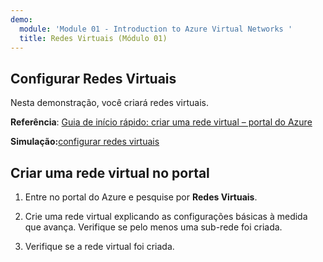 ```yaml
---
demo:
  module: 'Module 01 - Introduction to Azure Virtual Networks '
  title: Redes Virtuais (Módulo 01)
---
```

## Configurar Redes Virtuais

Nesta demonstração, você criará redes virtuais.

**Referência**: [Guia de início rápido: criar uma rede virtual – portal do Azure](https://docs.microsoft.com/azure/virtual-network/quick-create-portal)

**Simulação:**[configurar redes virtuais](https://mslabs.cloudguides.com/guides/AZ-700%20Lab%20Simulation%20-%20Design%20and%20implement%20a%20virtual%20network%20in%20Azure)

## Criar uma rede virtual no portal

1.  Entre no portal do Azure e pesquise por **Redes Virtuais**.

1.  Crie uma rede virtual explicando as configurações básicas à medida que avança. Verifique se pelo menos uma sub-rede foi criada. 

1.  Verifique se a rede virtual foi criada.
